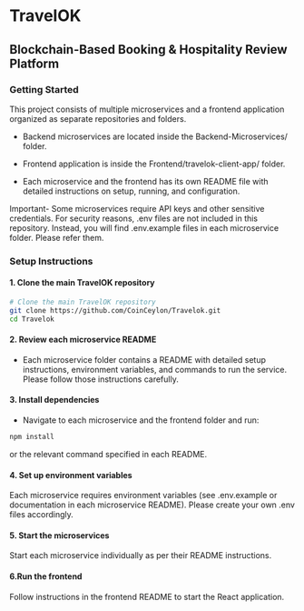 # TravelOK

## Blockchain-Based Booking & Hospitality Review Platform

### Getting Started
This project consists of multiple microservices and a frontend application organized as separate repositories and folders.
- Backend microservices are located inside the Backend-Microservices/ folder.

- Frontend application is inside the Frontend/travelok-client-app/ folder.

- Each microservice and the frontend has its own README file with detailed instructions on setup, running, and configuration. 

Important-  Some microservices require API keys and other sensitive credentials. For security reasons, .env files are not included in this repository. Instead, you will find .env.example files in each microservice folder. Please refer them.

### Setup Instructions

#### 1. Clone the main TravelOK repository
```bash
# Clone the main TravelOK repository
git clone https://github.com/CoinCeylon/Travelok.git
cd Travelok
```
#### 2. Review each microservice README
- Each microservice folder contains a README with detailed setup instructions, environment variables, and commands to run the service. Please follow those instructions carefully.

#### 3. Install dependencies
- Navigate to each microservice and the frontend folder and run:

```bash
npm install
```
or the relevant command specified in each README.

#### 4. Set up environment variables
Each microservice requires environment variables (see .env.example or documentation in each microservice README). Please create your own .env files accordingly.

#### 5. Start the microservices
Start each microservice individually as per their README instructions.

#### 6.Run the frontend
Follow instructions in the frontend README to start the React application.
